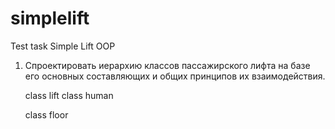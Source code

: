# simplelift

Test task Simple Lift OOP


 1) Спроектировать иерархию классов пассажирского лифта на базе его
основных составляющих и общих принципов их взаимодействия.

      class lift
      class human
      
      
      
      
      class floor
      
      
      

